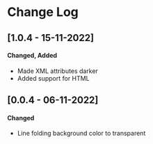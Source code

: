 # Change Log

## [1.0.4 - 15-11-2022]
#### Changed, Added

- Made XML attributes darker
- Added support for HTML

## [0.0.4 - 06-11-2022]
#### Changed

- Line folding background color to transparent
